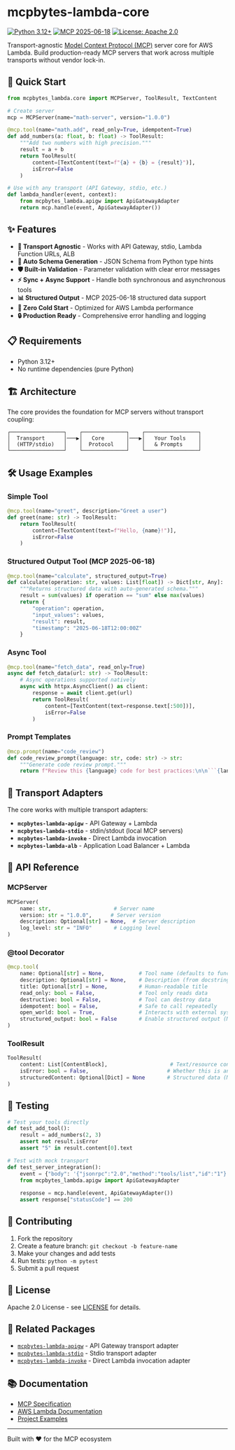 # mcpbytes-lambda-core

[![Python 3.12+](https://img.shields.io/badge/python-3.12+-blue.svg)](https://www.python.org/downloads/)
[![MCP 2025-06-18](https://img.shields.io/badge/MCP-2025--06--18-green.svg)](https://spec.modelcontextprotocol.io/)
[![License: Apache 2.0](https://img.shields.io/badge/License-Apache%202.0-blue.svg)](https://opensource.org/licenses/Apache-2.0)

Transport-agnostic [Model Context Protocol (MCP)](https://modelcontextprotocol.io/) server core for AWS Lambda. Build production-ready MCP servers that work across multiple transports without vendor lock-in.

## 🚀 **Quick Start**

```python
from mcpbytes_lambda.core import MCPServer, ToolResult, TextContent

# Create server
mcp = MCPServer(name="math-server", version="1.0.0")

@mcp.tool(name="math.add", read_only=True, idempotent=True)
def add_numbers(a: float, b: float) -> ToolResult:
    """Add two numbers with high precision."""
    result = a + b
    return ToolResult(
        content=[TextContent(text=f"{a} + {b} = {result}")],
        isError=False
    )

# Use with any transport (API Gateway, stdio, etc.)
def lambda_handler(event, context):
    from mcpbytes_lambda.apigw import ApiGatewayAdapter
    return mcp.handle(event, ApiGatewayAdapter())
```

## ✨ **Features**

- **🔌 Transport Agnostic** - Works with API Gateway, stdio, Lambda Function URLs, ALB
- **📝 Auto Schema Generation** - JSON Schema from Python type hints
- **🛡️ Built-in Validation** - Parameter validation with clear error messages
- **⚡ Sync + Async Support** - Handle both synchronous and asynchronous tools
- **📊 Structured Output** - MCP 2025-06-18 structured data support
- **🎯 Zero Cold Start** - Optimized for AWS Lambda performance
- **🔒 Production Ready** - Comprehensive error handling and logging

## 📋 **Requirements**

- Python 3.12+
- No runtime dependencies (pure Python)

## 🏗️ **Architecture**

The core provides the foundation for MCP servers without transport coupling:

```
┌─────────────────┐    ┌──────────────┐    ┌─────────────────┐
│  Transport      │───▶│   Core       │───▶│   Your Tools    │
│  (HTTP/stdio)   │    │  Protocol    │    │   & Prompts     │
└─────────────────┘    └──────────────┘    └─────────────────┘
```

## 🛠️ **Usage Examples**

### **Simple Tool**

```python
@mcp.tool(name="greet", description="Greet a user")
def greet(name: str) -> ToolResult:
    return ToolResult(
        content=[TextContent(text=f"Hello, {name}!")],
        isError=False
    )
```

### **Structured Output Tool** (MCP 2025-06-18)

```python
@mcp.tool(name="calculate", structured_output=True)
def calculate(operation: str, values: List[float]) -> Dict[str, Any]:
    """Returns structured data with auto-generated schema."""
    result = sum(values) if operation == "sum" else max(values)
    return {
        "operation": operation,
        "input_values": values,
        "result": result,
        "timestamp": "2025-06-18T12:00:00Z"
    }
```

### **Async Tool**

```python
@mcp.tool(name="fetch_data", read_only=True)
async def fetch_data(url: str) -> ToolResult:
    # Async operations supported natively
    async with httpx.AsyncClient() as client:
        response = await client.get(url)
        return ToolResult(
            content=[TextContent(text=response.text[:500])],
            isError=False
        )
```

### **Prompt Templates**

```python
@mcp.prompt(name="code_review")
def code_review_prompt(language: str, code: str) -> str:
    """Generate code review prompt."""
    return f"Review this {language} code for best practices:\n\n```{language}\n{code}\n```"
```

## 🔌 **Transport Adapters**

The core works with multiple transport adapters:

- **`mcpbytes-lambda-apigw`** - API Gateway + Lambda
- **`mcpbytes-lambda-stdio`** - stdin/stdout (local MCP servers)  
- **`mcpbytes-lambda-invoke`** - Direct Lambda invocation
- **`mcpbytes-lambda-alb`** - Application Load Balancer + Lambda

## 📖 **API Reference**

### **MCPServer**

```python
MCPServer(
    name: str,                    # Server name
    version: str = "1.0.0",      # Server version  
    description: Optional[str] = None,  # Server description
    log_level: str = "INFO"       # Logging level
)
```

### **@tool Decorator**

```python
@mcp.tool(
    name: Optional[str] = None,           # Tool name (defaults to function name)
    description: Optional[str] = None,    # Description (from docstring)
    title: Optional[str] = None,          # Human-readable title
    read_only: bool = False,              # Tool only reads data
    destructive: bool = False,            # Tool can destroy data
    idempotent: bool = False,             # Safe to call repeatedly
    open_world: bool = True,              # Interacts with external systems
    structured_output: bool = False       # Enable structured output (MCP 2025-06-18)
)
```

### **ToolResult**

```python
ToolResult(
    content: List[ContentBlock],                    # Text/resource content blocks
    isError: bool = False,                         # Whether this is an error
    structuredContent: Optional[Dict] = None       # Structured data (MCP 2025-06-18)
)
```

## 🧪 **Testing**

```python
# Test your tools directly
def test_add_tool():
    result = add_numbers(2, 3)
    assert not result.isError
    assert "5" in result.content[0].text

# Test with mock transport
def test_server_integration():
    event = {"body": '{"jsonrpc":"2.0","method":"tools/list","id":"1"}'}
    from mcpbytes_lambda.apigw import ApiGatewayAdapter
    
    response = mcp.handle(event, ApiGatewayAdapter())
    assert response["statusCode"] == 200
```

## 🤝 **Contributing**

1. Fork the repository
2. Create a feature branch: `git checkout -b feature-name`
3. Make your changes and add tests
4. Run tests: `python -m pytest`
5. Submit a pull request

## 📄 **License**

Apache 2.0 License - see [LICENSE](../../LICENSE) for details.

## 🔗 **Related Packages**

- [`mcpbytes-lambda-apigw`](../apigw/) - API Gateway transport adapter
- [`mcpbytes-lambda-stdio`](../stdio/) - Stdio transport adapter  
- [`mcpbytes-lambda-invoke`](../invoke/) - Direct Lambda invocation adapter

## 📚 **Documentation**

- [MCP Specification](https://spec.modelcontextprotocol.io/)
- [AWS Lambda Documentation](https://docs.aws.amazon.com/lambda/)
- [Project Examples](../../examples/)

---

Built with ❤️ for the MCP ecosystem
